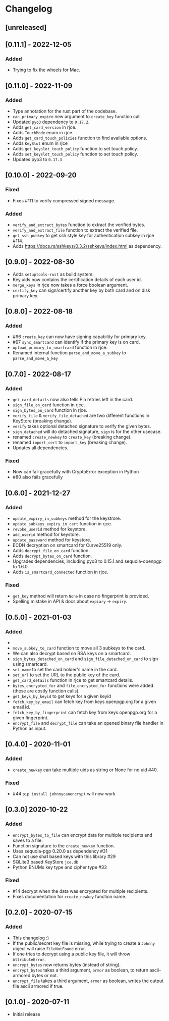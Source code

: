 # Changelog

## [unreleased]

## [0.11.1] - 2022-12-05

### Added

- Trying to fix the wheels for Mac.

## [0.11.0] - 2022-11-09

### Added

- Type annotation for the rust part of the codebase.
- `can_primary_expire` new argument to `create_key` function call.
- Updated `pyo3` dependency to `0.17.2`.
- Adds `get_card_version` in rjce.
- Adds `TouchMode` enum in rjce.
- Adds `get_card_touch_policies` function to find available options.
- Adds `KeySlot` enum in rjce
- Adds `get_keyslot_touch_policy` function to set touch policy.
- Adds `set_keyslot_touch_policy` function to set touch policy.
- Updates pyo3 to `0.17.3`

## [0.10.0] - 2022-09-20

### Fixed

- Fixes #111 to verify compressed signed message.

### Added

- `verify_and_extract_bytes` function to extract the verified bytes.
- `verify_and_extract_file` function to extract the verified file.
- `get_ssh_pubkey` to get ssh style key for authentication subkey in rjce #114.
- Adds https://docs.rs/sshkeys/0.3.2/sshkeys/index.html as dependency.

## [0.9.0] - 2022-08-30

- Adds `setuptools-rust` as build system.
- Key.uids now contains the certification details of each user id.
- `merge_keys` in rjce now takes a force boolean argument.
- `certify_key` can sign/certify another key by both card and on disk primary key.

## [0.8.0] - 2022-08-18

### Added

- #96 `create_key` can now have signing capability for primary key.
- #97 `sync_smartcard` can identify if the primary key is on card.
- `upload_primary_to_smartcard` function in rjce.
- Renamed internal function `parse_and_move_a_subkey` to `parse_and_move_a_key`

## [0.7.0] - 2022-08-17

### Added

- `get_card_details` now also tells Pin retries left in the card.
- `sign_file_on_card` function in rjce.
- `sign_bytes_on_card` function in rjce.
- `verify_file` & `verify_file_detached` are two different functions in KeyStore (breaking change).
- `verify` takes optional detached signature to verify the given bytes.
- `sign_detached` will do detached signature, `sign` is for the other usecase.
- renamed `create_newkey` to `create_key` (breaking change).
- renamed `import_cert` to `import_key` (breaking change).
- Updates all dependencies.

### Fixed

- Now can fail gracefully with CryptoError exception in Python
- #80 also fails gracefully

## [0.6.0] - 2021-12-27

### Added

- `update_expiry_in_subkeys` method for the keystrore.
- `update_subkeys_expiry_in_cert` function in rjce.
- `revoke_userid` method for keystore.
- `add_userid` method for keystore.
- `update_password` method for keystore.
- ECDH decryption on smartcard for Curve25519 only.
- Adds `decrypt_file_on_card` function.
- Adds `decrypt_bytes_on_card` function.
- Upgrades dependencies, including pyo3 to 0.15.1 and sequoia-openpgp to 1.6.0.
- Adds `is_smartcard_connected` function in rjce.

### Fixed

- `get_key` method will return `None` in case no fingerprint is provided.
- Spelling mistake in API & docs about `expiary` -> `expiry`.

## [0.5.0] - 2021-01-03

### Added

- 
- `move_subkey_to_card` function to move all 3 subkeys to the card.
- We can also decrypt based on RSA keys on a smartcard.
- `sign_bytes_detached_on_card` and `sign_file_detached_on_card` to sign using smartcard.
- `set_name` to set the card holder's name in the card.
- `set_url` to set the URL to the public key of the card.
- `get_card_details` function in rjce to get smartcard details.
- `bytes_encrypted_for` and `file_encrypted_for` functions were added (these are costly function calls).
- `get_keys_by_keyid` to get keys for a given keyid
- `fetch_key_by_email` can fetch key from keys.openpgp.org for a given email id.
- `fetch_key_by_fingerprint` can fetch key from keys.openpgp.org for a given fingerprint.
- `encrypt_file` and `decrypt_file` can take an opened binary file handler in Python as input.

## [0.4.0] - 2020-11-01

### Added

- `create_newkey` can take multiple uids as string or None for no uid #40.

### Fixed

- #44 `pip install johnnycanencrypt` will now work

## [0.3.0] 2020-10-22

### Added

- `encrypt_bytes_to_file` can encrypt data for multiple recipients and saves to a file.
- Function signature to the `create_newkey` function.
- Uses sequoia-pgp 0.20.0 as dependency #31
- Can not use sha1 based keys with this library #29
- SQLite3 based KeyStore `jce.db`
- Python ENUMs key type and cipher type #33

### Fixed

- #14 decrypt when the data was encrypted for multiple recipients.
- Fixes documentation for `create_newkey` function name.

## [0.2.0] - 2020-07-15

### Added

- This changelog :)
- If the public/secret key file is missing, while trying to create a `Johnny` object will raise `FileNotFound` error.
- If one tries to decrypt using a public key file, it will throw `AttributeError`.
- `encrypt_bytes` now returns bytes (instead of string).
- `encrypt_bytes` takes a third argument, `armor` as boolean, to return ascii-armored bytes or not.
- `encrypt_file` takes a third argument, `armor` as boolean, writes the output file ascii armored if true.

## [0.1.0] - 2020-07-11

- Initial release


